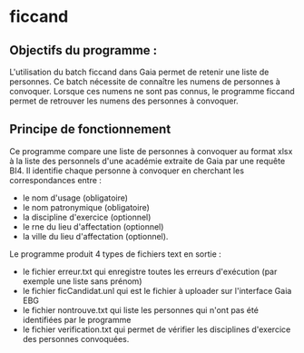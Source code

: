 # ficcand

## Objectifs du programme : 
L'utilisation du batch ficcand dans Gaia permet de retenir une liste de personnes.
Ce batch nécessite de connaître les numens de personnes à convoquer.
Lorsque ces numens ne sont pas connus, le programme ficcand permet de retrouver les numens des personnes à convoquer.

## Principe de fonctionnement
Ce programme compare une liste de personnes à convoquer au format xlsx à la liste des personnels d'une académie extraite de Gaia par une requête BI4.
Il identifie chaque personne à convoquer en cherchant les correspondances entre :
* le nom d'usage (obligatoire)
* le nom patronymique (obligatoire)
* la discipline d'exercice (optionnel)
* le rne du lieu d'affectation (optionnel)
* la ville du lieu d'affectation (optionnel).

Le programme produit 4 types de fichiers text en sortie :

* le fichier erreur.txt qui enregistre toutes les erreurs d'exécution (par exemple une liste sans prénom)
* le fichier ficCandidat.unl qui est le fichier à uploader sur l'interface Gaia EBG
* le fichier nontrouve.txt qui liste les personnes qui n'ont pas été identifiées par le programme 
* le fichier verification.txt qui permet de vérifier les disciplines d'exercice des personnes convoquées. 






